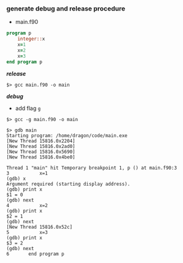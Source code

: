 ### generate debug and release procedure

+  main.f90
```fortran
program p
    integer::x
    x=1
    x=2
    x=3
end program p
```

***release***
```shell
$> gcc main.f90 -o main
```

***debug***
+  add flag `g`
```shell
$> gcc -g main.f90 -o main
```
```shell
$> gdb main 
Starting program: /home/dragon/code/main.exe
[New Thread 15816.0x2204]
[New Thread 15816.0x2ad0]
[New Thread 15816.0x5690]
[New Thread 15816.0x4be0]

Thread 1 "main" hit Temporary breakpoint 1, p () at main.f90:3
3           x=1
(gdb) x
Argument required (starting display address).
(gdb) print x
$1 = 0
(gdb) next
4           x=2
(gdb) print x
$2 = 1
(gdb) next
[New Thread 15816.0x52c]
5           x=3
(gdb) print x
$3 = 2
(gdb) next
6       end program p
```
